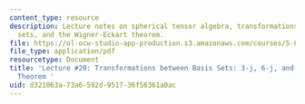 ```yaml
---
content_type: resource
description: Lecture notes on spherical tensor algebra, transformations between basis
  sets, and the Wigner-Eckart theorem.
file: https://ol-ocw-studio-app-production.s3.amazonaws.com/courses/5-80-small-molecule-spectroscopy-and-dynamics-fall-2008/d321063a73a6592d951736f56361a0ac_20_580ln_fa08.pdf
file_type: application/pdf
resourcetype: Document
title: 'Lecture #20: Transformations between Basis Sets: 3-j, 6-j, and Wigner-Eckart
  Theorem '
uid: d321063a-73a6-592d-9517-36f56361a0ac
---
```

